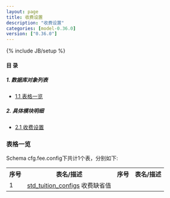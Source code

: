```yaml
---
layout: page
title: 收费设置 
description: "收费设置"
categories: [model-0.36.0]
version: ["0.36.0"]
---
```

{% include JB/setup %}

#### 目 录

##### 1. 数据库对象列表
  * [1.1 表格一览](index.html#表格一览)

##### 2. 具体模块明细
* [2.1 收费设置](/model/cfg/fee.config/all.html)

### 表格一览
Schema cfg.fee.config下共计1个表，分别如下:

<table class="table table-bordered table-striped table-condensed">
  <tr>
    <th class="info_header text-center">序号</th>
    <th class="info_header">表名/描述</th>
    <th class="info_header text-center">序号</th>
    <th class="info_header">表名/描述</th>
  </tr>
  <tr>
    <td>1</td>
    <td><a href="/model/cfg/fee.config/all.html#表格-std_tuition_configs-收费缺省值">std_tuition_configs</a> 收费缺省值</td>
    <td></td>
    <td></td>
  </tr>
</table>

